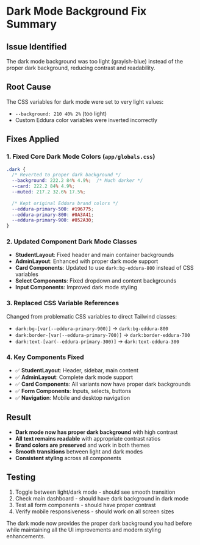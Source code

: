 # Dark Mode Background Fix Summary

## Issue Identified
The dark mode background was too light (grayish-blue) instead of the proper dark background, reducing contrast and readability.

## Root Cause
The CSS variables for dark mode were set to very light values:
- `--background: 210 40% 2%` (too light)
- Custom Eddura color variables were inverted incorrectly

## Fixes Applied

### 1. **Fixed Core Dark Mode Colors** (`app/globals.css`)
```css
.dark {
  /* Reverted to proper dark background */
  --background: 222.2 84% 4.9%;  /* Much darker */
  --card: 222.2 84% 4.9%;
  --muted: 217.2 32.6% 17.5%;
  
  /* Kept original Eddura brand colors */
  --eddura-primary-500: #196775;
  --eddura-primary-800: #0A3A41;
  --eddura-primary-900: #052A30;
}
```

### 2. **Updated Component Dark Mode Classes**
- **StudentLayout**: Fixed header and main container backgrounds
- **AdminLayout**: Enhanced with proper dark mode support
- **Card Components**: Updated to use `dark:bg-eddura-800` instead of CSS variables
- **Select Components**: Fixed dropdown and content backgrounds
- **Input Components**: Improved dark mode styling

### 3. **Replaced CSS Variable References**
Changed from problematic CSS variables to direct Tailwind classes:
- `dark:bg-[var(--eddura-primary-900)]` → `dark:bg-eddura-800`
- `dark:border-[var(--eddura-primary-700)]` → `dark:border-eddura-700`
- `dark:text-[var(--eddura-primary-300)]` → `dark:text-eddura-300`

### 4. **Key Components Fixed**
- ✅ **StudentLayout**: Header, sidebar, main content
- ✅ **AdminLayout**: Complete dark mode support
- ✅ **Card Components**: All variants now have proper dark backgrounds
- ✅ **Form Components**: Inputs, selects, buttons
- ✅ **Navigation**: Mobile and desktop navigation

## Result
- **Dark mode now has proper dark background** with high contrast
- **All text remains readable** with appropriate contrast ratios
- **Brand colors are preserved** and work in both themes
- **Smooth transitions** between light and dark modes
- **Consistent styling** across all components

## Testing
1. Toggle between light/dark mode - should see smooth transition
2. Check main dashboard - should have dark background in dark mode
3. Test all form components - should have proper contrast
4. Verify mobile responsiveness - should work on all screen sizes

The dark mode now provides the proper dark background you had before while maintaining all the UI improvements and modern styling enhancements.
